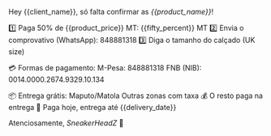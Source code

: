 Hey {{client_name}}, só falta confirmar as *{{product_name}}*!

1️⃣ Paga 50% de {{product_price}} MT: {{fifty_percent}} MT
2️⃣ Envia o comprovativo (WhatsApp): 848881318
3️⃣ Diga o tamanho do calçado (UK size)

💳 Formas de pagamento:
M-Pesa: 848881318
FNB (NIB): 0014.0000.2674.9329.10.134

📦 Entrega grátis: Maputo/Matola
Outras zonas com taxa
💰 O resto paga na entrega
📅 Paga hoje, entrega até {{delivery_date}}

Atenciosamente,
_SneakerHeadZ_
👟